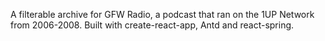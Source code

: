 A filterable archive for GFW Radio, a podcast that ran on the 1UP Network from 2006-2008. Built with create-react-app, Antd and react-spring.
